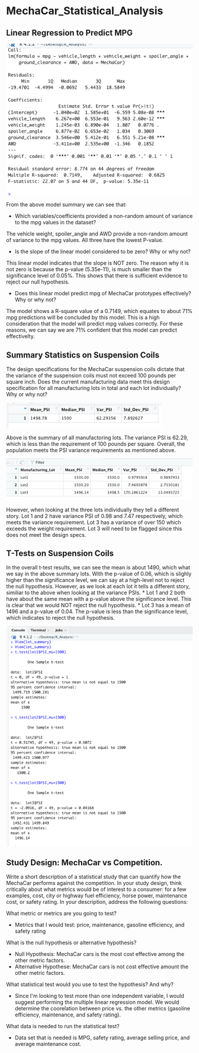 # MechaCar_Statistical_Analysis

## Linear Regression to Predict MPG
![image](https://github.com/icheung487/MechaCar_Statistical_Analysis/blob/main/Images/Summary.png)

From the above model summary we can see that: 
* Which variables/coefficients provided a non-random amount of variance to the mpg values in the dataset?

The vehicle weight, spoiler_angle and AWD provide a non-random amount of variance to the mpg values.  All three have the lowest P-value. 

* Is the slope of the linear model considered to be zero? Why or why not?

This linear model indicates that the slope is NOT zero.  The reason why it is not zero is because the p-value (5.35e-11), is much smaller than the significance level of 0.05%. This shows that there is sufficient evidence to reject our null hypothesis. 

* Does this linear model predict mpg of MechaCar prototypes effectively? Why or why not?

The model shows a R-square value of a 0.7149, which equates to about 71% mpg predictions will be concluded by this model.  This is a high consideration that the model will predict mpg values correctly.  For these reasons, we can say we are 71% confident that this model can predict effectivelty. 


## Summary Statistics on Suspension Coils
The design specifications for the MechaCar suspension coils dictate that the variance of the suspension coils must not exceed 100 pounds per square inch. Does the current manufacturing data meet this design specification for all manufacturing lots in total and each lot individually? Why or why not?

![image](https://github.com/icheung487/MechaCar_Statistical_Analysis/blob/main/Images/total_summary.png)

Above is the summary of all manufactoring lots.  The variance PSI is 62.29, which is less than the requirement of 100 pounds per square.  Overall, the population meets the PSI variance requirements as mentioned above. 

![image](https://github.com/icheung487/MechaCar_Statistical_Analysis/blob/main/Images/lot_summary.png)

However, when looking at the three lots individually they tell a different story.  Lot 1 and 2 have variance PSI of 0.98 and 7.47 respectively, which meets the variance requirement.  Lot 3 has a variance of over 150 which exceeds the weight requirement.  Lot 3 will need to be flagged since this does not meet the design specs. 

## T-Tests on Suspension Coils
In the overall t-test results, we can see the mean is about 1490, which what we say in the above summary lots.  With the p-value of 0.06, which is slighly higher than the significance level, we can say at a high-level not to reject the null hypothesis.  However, as we look at each lot it tells a different story, similiar to the above when looking at the variance PSIs. 
    * Lot 1 and 2 both have about the same mean with a p-value above the significance level. This is clear that we would NOT reject the null hypothesis.
    * Lot 3 has a mean of 1496 and a p-value of 0.04.  The p-value is less than the significance level, which indicates to reject the null hypothesis.

![image](https://github.com/icheung487/MechaCar_Statistical_Analysis/blob/main/Images/t-test.png)

## Study Design: MechaCar vs Competition.
Write a short description of a statistical study that can quantify how the MechaCar performs against the competition. In your study design, think critically about what metrics would be of interest to a consumer: for a few examples, cost, city or highway fuel efficiency, horse power, maintenance cost, or safety rating.
In your description, address the following questions:

What metric or metrics are you going to test?
* Metrics that I would test: price, maintenance, gasoline efficiency, and safety rating

What is the null hypothesis or alternative hypothesis?
* Null Hypothesis: MechaCar cars is the most cost effective among the other metric factors.
* Alternative Hypothese: MechaCar cars  is not cost effective amount the other metric factors.

What statistical test would you use to test the hypothesis? And why?
* Since I'm looking to test more than one independent variable, I would suggest performing the multiple linear regression model.  We would determine the coorelation between price vs. the other metrics (gasoline efficiency, maintenance, and safety rating).


What data is needed to run the statistical test?
* Data set that is needed is MPG, safety rating, average selling price, and average maintenance cost.
